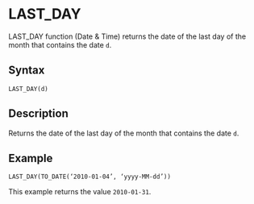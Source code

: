 <!-- loio4e09ec20929440948a5d511b070139f8 -->

# LAST\_DAY

LAST\_DAY function \(Date & Time\) returns the date of the last day of the month that contains the date `d`.



<a name="loio4e09ec20929440948a5d511b070139f8__section_lmj_vph_bpb"/>

## Syntax

`LAST_DAY(d)`



<a name="loio4e09ec20929440948a5d511b070139f8__section_mmj_vph_bpb"/>

## Description

Returns the date of the last day of the month that contains the date `d`.



<a name="loio4e09ec20929440948a5d511b070139f8__section_hxd_xph_bpb"/>

## Example

`LAST_DAY(TO_DATE(‘2010-01-04’, ‘yyyy-MM-dd’))`

This example returns the value `2010-01-31`.

